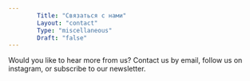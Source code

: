```yaml
---
        Title: "Связаться с нами"
        Layout: "contact"
        Type: "miscellaneous"
        Draft: "false"
---
```


Would you like to hear more from us? Contact us by email, follow us on instagram, or subscribe to our newsletter. 

